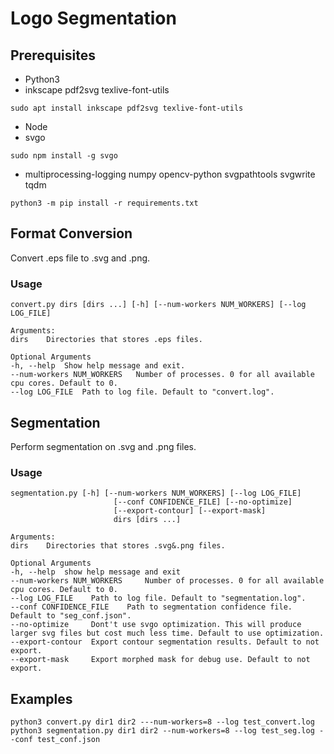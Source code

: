 # Logo Segmentation

## Prerequisites
- Python3
- inkscape pdf2svg texlive-font-utils
```
sudo apt install inkscape pdf2svg texlive-font-utils
```
- Node
- svgo
```
sudo npm install -g svgo
```
- multiprocessing-logging numpy opencv-python svgpathtools svgwrite tqdm
```
python3 -m pip install -r requirements.txt
```

## Format Conversion
Convert .eps file to .svg and .png.

### Usage
```
convert.py dirs [dirs ...] [-h] [--num-workers NUM_WORKERS] [--log LOG_FILE]

Arguments:
dirs    Directories that stores .eps files.

Optional Arguments
-h, --help  Show help message and exit.
--num-workers NUM_WORKERS   Number of processes. 0 for all available cpu cores. Default to 0.
--log LOG_FILE  Path to log file. Default to "convert.log".
```

## Segmentation
Perform segmentation on .svg and .png files.

### Usage
```
segmentation.py [-h] [--num-workers NUM_WORKERS] [--log LOG_FILE]
                       [--conf CONFIDENCE_FILE] [--no-optimize]
                       [--export-contour] [--export-mask]
                       dirs [dirs ...]

Arguments:
dirs    Directories that stores .svg&.png files.

Optional Arguments
-h, --help  show help message and exit
--num-workers NUM_WORKERS     Number of processes. 0 for all available cpu cores. Default to 0.
--log LOG_FILE    Path to log file. Default to "segmentation.log".
--conf CONFIDENCE_FILE    Path to segmentation confidence file. Default to "seg_conf.json".
--no-optimize     Dont't use svgo optimization. This will produce larger svg files but cost much less time. Default to use optimization.
--export-contour  Export contour segmentation results. Default to not export.
--export-mask     Export morphed mask for debug use. Default to not export.
```

## Examples
```
python3 convert.py dir1 dir2 ---num-workers=8 --log test_convert.log
python3 segmentation.py dir1 dir2 --num-workers=8 --log test_seg.log --conf test_conf.json
```
